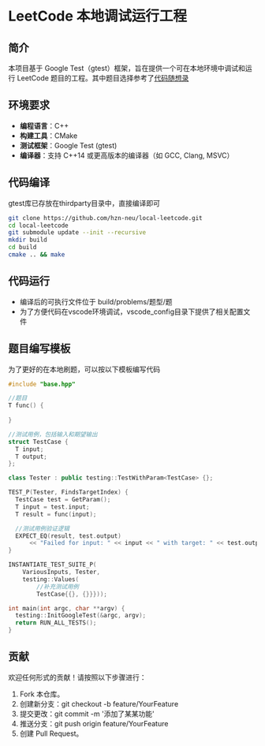 # LeetCode 本地调试运行工程

## 简介

本项目基于 Google Test（gtest）框架，旨在提供一个可在本地环境中调试和运行 LeetCode 题目的工程。其中题目选择参考了[代码随想录](https://programmercarl.com/)

## 环境要求

- **编程语言**：C++
- **构建工具**：CMake
- **测试框架**：Google Test (gtest)
- **编译器**：支持 C++14 或更高版本的编译器（如 GCC, Clang, MSVC）

## 代码编译

gtest库已存放在thirdparty目录中，直接编译即可

```bash
git clone https://github.com/hzn-neu/local-leetcode.git
cd local-leetcode
git submodule update --init --recursive
mkdir build
cd build
cmake .. && make
```

## 代码运行
* 编译后的可执行文件位于 build/problems/题型/题
* 为了方便代码在vscode环境调试，vscode_config目录下提供了相关配置文件

## 题目编写模板
为了更好的在本地刷题，可以按以下模板编写代码
```c++
#include "base.hpp"

//题目
T func() {
  
}

//测试用例，包括输入和期望输出
struct TestCase {
  T input;
  T output;
};

class Tester : public testing::TestWithParam<TestCase> {};

TEST_P(Tester, FindsTargetIndex) {
  TestCase test = GetParam();
  T input = test.input;
  T result = func(input);

  //测试用例验证逻辑
  EXPECT_EQ(result, test.output)
      << "Failed for input: " << input << " with target: " << test.output;
}

INSTANTIATE_TEST_SUITE_P(
    VariousInputs, Tester,
    testing::Values(
		//补充测试用例
        TestCase{{}, {}}}));

int main(int argc, char **argv) {
  testing::InitGoogleTest(&argc, argv);
  return RUN_ALL_TESTS();
}
```

## 贡献

欢迎任何形式的贡献！请按照以下步骤进行：

1. Fork 本仓库。
2. 创建新分支：git checkout -b feature/YourFeature
3. 提交更改：git commit -m '添加了某某功能'
4. 推送分支：git push origin feature/YourFeature
5. 创建 Pull Request。